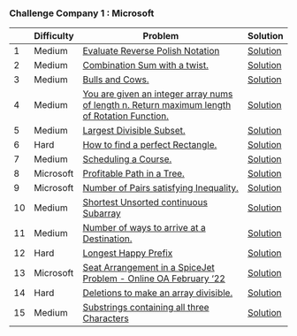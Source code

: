 ### Challenge Company 1 : Microsoft 

|  | Difficulty | Problem | Solution |
| --- | --- | --- | --- |
| 1 | Medium | [Evaluate Reverse Polish Notation](https://leetcode.com/problems/evaluate-reverse-polish-notation/) | [Solution](https://github.com/uzma024/6companies30days/blob/main/Microsoft/Evaluate_Reverse_Polish_Notation.cpp)
| 2 | Medium | [Combination Sum with a twist.](https://leetcode.com/problems/combination-sum-iii/) | [Solution](https://github.com/uzma024/6companies30days/blob/main/Microsoft/Combination_Sum_III.cpp)
| 3 | Medium | [Bulls and Cows.](https://leetcode.com/problems/bulls-and-cows/) | [Solution](https://github.com/uzma024/6companies30days/blob/main/Microsoft/Bulls_and_Cows.cpp)
| 4 | Medium | [You are given an integer array nums of length n. Return maximum length of Rotation Function.](https://leetcode.com/problems/rotate-function/) | [Solution](https://github.com/uzma024/6companies30days/blob/main/Microsoft/Rotate_Function.cpp)
| 5 | Medium | [Largest Divisible Subset.](https://leetcode.com/problems/largest-divisible-subset/) | [Solution](https://github.com/uzma024/6companies30days/blob/main/Microsoft/Largest_Divisible_Subset.cpp)
| 6 | Hard | [How to find a perfect Rectangle.](https://leetcode.com/problems/perfect-rectangle/) | [Solution](https://github.com/uzma024/6companies30days/blob/main/Microsoft/Perfect_Rectangle.cpp)
| 7 | Medium | [Scheduling a Course.](https://leetcode.com/problems/course-schedule/) | [Solution](https://github.com/uzma024/6companies30days/blob/main/Microsoft/course_schedule.cpp)
| 8 | Microsoft | [Profitable Path in a Tree.](https://leetcode.com/problems/most-profitable-path-in-a-tree/) | [Solution](https://github.com/uzma024/6companies30days/blob/main/Microsoft/)
| 9 | Microsoft | [Number of Pairs satisfying Inequality.](https://leetcode.com/problems/number-of-pairs-satisfying-inequality/) | [Solution](https://github.com/uzma024/6companies30days/blob/main/Microsoft/)
| 10 | Medium | [Shortest Unsorted continuous Subarray](https://leetcode.com/problems/shortest-unsorted-continuous-subarray) | [Solution](https://github.com/uzma024/6companies30days/blob/main/Microsoft/shortest-unsorted-continuous-subarray.cpp)
| 11 | Medium | [Number of ways to arrive at a Destination.](https://leetcode.com/problems/number-of-ways-to-arrive-at-destination/) | [Solution](https://github.com/uzma024/6companies30days/blob/main/Microsoft/number-of-ways-to-arrive-at-destination.cpp)
| 12 | Hard | [Longest Happy Prefix](https://leetcode.com/problems/longest-happy-prefix/) | [Solution](https://github.com/uzma024/6companies30days/blob/main/Microsoft/Longest_Happy_Prefix.cpp)
| 13 | Microsoft | [Seat Arrangement in a SpiceJet Problem - Online OA February ‘22](https://leetcode.com/problems/airplane-seat-assignment-probability/) | [Solution]()
| 14 | Hard | [Deletions to make an array divisible.](https://leetcode.com/problems/minimum-deletions-to-make-array-divisible/) | [Solution]()
| 15 | Medium | [Substrings containing all three Characters](https://leetcode.com/problems/number-of-substrings-containing-all-three-characters/) | [Solution](https://github.com/uzma024/6companies30days/blob/main/Microsoft/number-of-substrings-containing-all-three-characters.cpp)
 